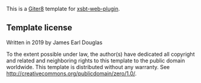 This is a [Giter8][g8] template for [xsbt-web-plugin].

## Template license

Written in 2019 by James Earl Douglas

To the extent possible under law, the author(s) have dedicated all
copyright and related and neighboring rights to this template to the
public domain worldwide.  This template is distributed without any
warranty. See <http://creativecommons.org/publicdomain/zero/1.0/>.

[g8]: http://www.foundweekends.org/giter8/
[xsbt-web-plugin]: https://github.com/earldouglas/xsbt-web-plugin
